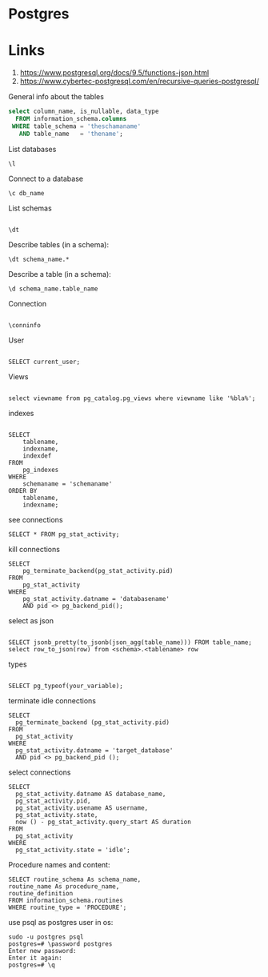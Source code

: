 # Postgres

# Links
1. https://www.postgresql.org/docs/9.5/functions-json.html
1. https://www.cybertec-postgresql.com/en/recursive-queries-postgresql/

General info about the tables

```sql
select column_name, is_nullable, data_type
  FROM information_schema.columns
 WHERE table_schema = 'theschamaname'
   AND table_name   = 'thename';
```

List databases 
```
\l
```

Connect to a database
```
\c db_name
```

List schemas
```

\dt

```

Describe tables (in a schema):
```
\dt schema_name.*
```

Describe a table (in a schema):
```
\d schema_name.table_name

```

Connection
```

\conninfo

```

User

```

SELECT current_user;

```

Views
```

select viewname from pg_catalog.pg_views where viewname like '%bla%';

```

indexes


```

SELECT
    tablename,
    indexname,
    indexdef
FROM
    pg_indexes
WHERE
    schemaname = 'schemaname'
ORDER BY
    tablename,
    indexname;

```

see connections

```
SELECT * FROM pg_stat_activity;
```

kill connections

```
SELECT
	pg_terminate_backend(pg_stat_activity.pid)
FROM
	pg_stat_activity
WHERE
	pg_stat_activity.datname = 'databasename'
	AND pid <> pg_backend_pid();

```

select as json

```

SELECT jsonb_pretty(to_jsonb(json_agg(table_name))) FROM table_name;
select row_to_json(row) from <schema>.<tablename> row

```



types

```

SELECT pg_typeof(your_variable);

```


terminate idle connections

```
SELECT
  pg_terminate_backend (pg_stat_activity.pid)
FROM
  pg_stat_activity
WHERE
  pg_stat_activity.datname = 'target_database'
  AND pid <> pg_backend_pid ();
```

select connections

```
SELECT
  pg_stat_activity.datname AS database_name,
  pg_stat_activity.pid,
  pg_stat_activity.usename AS username,
  pg_stat_activity.state,
  now () - pg_stat_activity.query_start AS duration
FROM
  pg_stat_activity
WHERE
  pg_stat_activity.state = 'idle';

```

Procedure names and content:

```
SELECT routine_schema As schema_name,
routine_name As procedure_name,
routine_definition
FROM information_schema.routines
WHERE routine_type = 'PROCEDURE';
```

use psql as postgres user in os:
```
sudo -u postgres psql
postgres=# \password postgres
Enter new password: 
Enter it again: 
postgres=# \q
```

